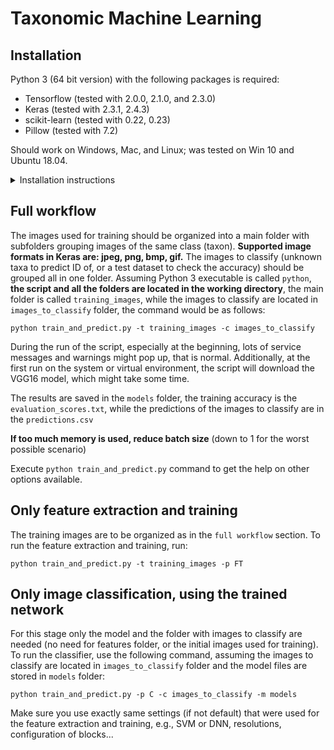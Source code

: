 # Taxonomic Machine Learning

## Installation

Python 3 (64 bit version) with the following packages is required:
* Tensorflow (tested with 2.0.0, 2.1.0, and 2.3.0)
* Keras (tested with 2.3.1, 2.4.3)
* scikit-learn (tested with 0.22, 0.23)
* Pillow (tested with 7.2)

Should work on Windows, Mac, and Linux; was tested on Win 10 and Ubuntu 18.04.

<details>
<summary>Installation instructions</summary>
<p>

Tensorflow website has great instructions on how to install python and its packages and how to set up and use virtual environments.
Follow this link https://www.tensorflow.org/install/pip, follow the instructions for your operating system, use the method with virtual environments if possible. If python 3 is not installed, this website also has instructions on how to get it. **Make sure to get 64bit version!**

After tensorflow is installed, installing other packages using `pip` is straightforward. If using the virtual environments, make sure the other packages are installed under the same environment as tensorflow!
For keras the command would be as follows:
```
pip install --upgrade keras
```

For scikit-learn:
```
pip install --upgrade scikit-learn
```

for Pillow:
```
pip install --upgrade pillow
```

Other associated python packages should be installed automatically.

Lastly, download or clone the repository with the script (`Code` button), or copy the script file from GitHub to your machine (click on the `train_and_predict.py` file, then click on `raw` button above the script text, then save the file as `train_and_predict.py` in a folder on your machine that you intend to work in.

</p>
</details>

## Full workflow

The images used for training should be organized into a main folder with subfolders grouping images of the same class (taxon).
**Supported image formats in Keras are: jpeg, png, bmp, gif.**
The images to classify (unknown taxa to predict ID of, or a test dataset to check the accuracy) should be grouped all in one folder.
Assuming Python 3 executable is called `python`, **the script and all the folders are located in the working directory**, the main folder is called `training_images`, while the images to classify are located in `images_to_classify` folder, the command would be as follows:

```
python train_and_predict.py -t training_images -c images_to_classify
```

During the run of the script, especially at the beginning, lots of service messages and warnings might pop up, that is normal. Additionally, at the first run on the system or virtual environment, the script will download the VGG16 model, which might take some time.

The results are saved in the `models` folder, the training accuracy is the `evaluation_scores.txt`, while the predictions of the images to classify are in the `predictions.csv`

**If too much memory is used, reduce batch size** (down to 1 for the worst possible scenario)

Execute `python train_and_predict.py` command to get the help on other options available.

## Only feature extraction and training

The training images are to be organized as in the `full workflow` section. To run the feature extraction and training, run:

```
python train_and_predict.py -t training_images -p FT
```

## Only image classification, using the trained network

For this stage only the model and the folder with images to classify are needed (no need for features folder, or the initial images used for training). To run the classifier, use the following command, assuming the images to classify are located in `images_to_classify` folder and the model files are stored in `models` folder:

```
python train_and_predict.py -p C -c images_to_classify -m models
```

Make sure you use exactly same settings (if not default) that were used for the feature extraction and training, e.g., SVM or DNN, resolutions, configuration of blocks...
